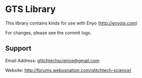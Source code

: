 GTS Library
===========

This library contains kinds for use with Enyo (http://enyojs.com)

For changes, please see the commit logs.

Support
-------

Email Address: glitchtechscience@gmail.com

Website: http://forums.webosnation.com/glitchtech-science/